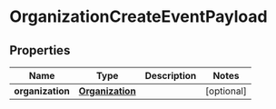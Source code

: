 # OrganizationCreateEventPayload

## Properties
Name | Type | Description | Notes
------------ | ------------- | ------------- | -------------
**organization** | [**Organization**](Organization.md) |  |  [optional]

